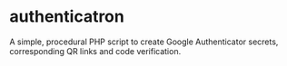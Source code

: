 authenticatron
==============

A simple, procedural PHP script to create Google Authenticator secrets, corresponding QR links and code verification.
